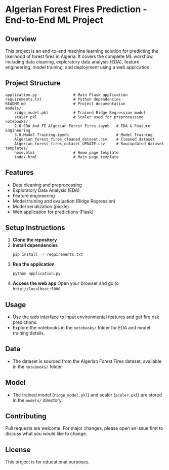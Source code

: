 # Algerian Forest Fires Prediction - End-to-End ML Project

## Overview
This project is an end-to-end machine learning solution for predicting the likelihood of forest fires in Algeria. It covers the complete ML workflow, including data cleaning, exploratory data analysis (EDA), feature engineering, model training, and deployment using a web application.

## Project Structure
```
application.py                # Main Flask application
requirements.txt              # Python dependencies
README.md                     # Project documentation
models/
    ridge_model.pkl           # Trained Ridge Regression model
    scaler.pkl                # Scaler used for preprocessing
notebooks/
    2.0-EDA And FE Algerian Forest Fires.ipynb   # EDA & Feature Engineering
    3.0-Model Training.ipynb                     # Model Training
    Algerian_forest_fires_cleaned_dataset.csv    # Cleaned dataset
    Algerian_forest_fires_dataset_UPDATE.csv     # Raw/updated dataset
templates/
    home.html                 # Home page template
    index.html                # Main page template
```

## Features
- Data cleaning and preprocessing
- Exploratory Data Analysis (EDA)
- Feature engineering
- Model training and evaluation (Ridge Regression)
- Model serialization (pickle)
- Web application for predictions (Flask)

## Setup Instructions
1. **Clone the repository**
2. **Install dependencies**
   ```bash
   pip install -r requirements.txt
   ```
3. **Run the application**
   ```bash
   python application.py
   ```
4. **Access the web app**
   Open your browser and go to `http://localhost:5000`

## Usage
- Use the web interface to input environmental features and get fire risk predictions.
- Explore the notebooks in the `notebooks/` folder for EDA and model training details.

## Data
- The dataset is sourced from the Algerian Forest Fires dataset, available in the `notebooks/` folder.

## Model
- The trained model (`ridge_model.pkl`) and scaler (`scaler.pkl`) are stored in the `models/` directory.

## Contributing
Pull requests are welcome. For major changes, please open an issue first to discuss what you would like to change.

## License
This project is for educational purposes.
